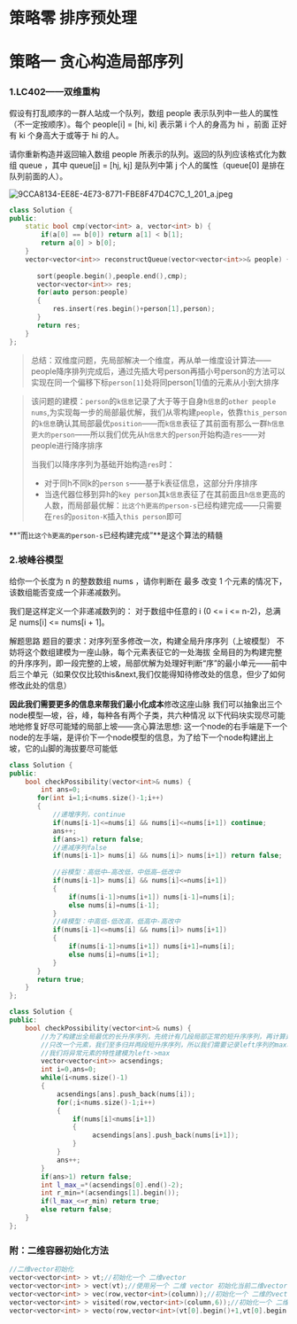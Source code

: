 # 策略零  排序预处理

# 策略一 贪心构造局部序列

### 1.LC402——双维重构

假设有打乱顺序的一群人站成一个队列，数组 people 表示队列中一些人的属性（不一定按顺序）。每个 people[i] = [hi, ki] 表示第 i 个人的身高为 hi ，前面 正好 有 ki 个身高大于或等于 hi 的人。

请你重新构造并返回输入数组 people 所表示的队列。返回的队列应该格式化为数组 queue ，其中 queue[j] = [hj, kj] 是队列中第 j 个人的属性（queue[0] 是排在队列前面的人）。

 ![9CCA8134-EE8E-4E73-8771-FBE8F47D4C7C_1_201_a.jpeg](D:\衣陈\Pictures\my_typora_imgs\1654443948-FwKdxL-9CCA8134-EE8E-4E73-8771-FBE8F47D4C7C_1_201_a.jpeg)

~~~C++
class Solution {
public:
    static bool cmp(vector<int> a, vector<int> b) {
        if(a[0] == b[0]) return a[1] < b[1];
        return a[0] > b[0];
    }
    vector<vector<int>> reconstructQueue(vector<vector<int>>& people) {
    
       sort(people.begin(),people.end(),cmp);
       vector<vector<int>> res;
       for(auto person:people)
       {
           res.insert(res.begin()+person[1],person);
       }
       return res;
    }
};
~~~

> 总结：双维度问题，先局部解决一个维度，再从单一维度设计算法——people降序排列完成后，通过先插大号person再插小号person的方法可以实现在同一个偏移下标`person[1]`处将同person[1]值的元素从小到大排序

> 该问题的建模：`person`的`k信息`记录了大于等于自身`h信息`的`other people nums`,为实现每一步的局部最优解，我们从零构建`people`，依靠`this_person`的`k信息`确认其局部最优`position`——而`k信息`表征了其前面有那么一群`h信息更大的person`——所以我们优先从`h信息大`的`person`开始构造`res`——对people进行降序排序
>
> 当我们以降序序列为基础开始构造`res`时：
>
> * 对于同h不同k的`person` `s`——基于k表征信息，这部分升序排序
> * 当迭代器位移到异h的`key person`其`k信息`表征了在其前面且`h信息`更高的人数，而局部最优解：`比这个h更高的person-s`已经构建完成——只需要在`res`的`positon-K`插入`this person`即可

**“而`比这个h更高的person-s`已经构建完成”**是这个算法的精髓

### 2.坡峰谷模型

给你一个长度为 n 的整数数组 nums ，请你判断在 最多 改变 1 个元素的情况下，该数组能否变成一个非递减数列。

我们是这样定义一个非递减数列的： 对于数组中任意的 i (0 <= i <= n-2)，总满足 nums[i] <= nums[i + 1]。

解题思路
题目的要求：对序列至多修改一次，构建全局升序序列（上坡模型）
不妨将这个数组建模为一座山脉，每个元素表征它的一处海拔
全局目的为构建完整的升序序列，即一段完整的上坡，局部优解为处理好判断“序”的最小单元——前中后三个单元（如果仅仅比较this&next,我们仅能得知待修改处的信息，但少了如何修改此处的信息）

**因此我们需要更多的信息来帮我们最小化成本**修改这座山脉
我们可以抽象出三个node模型—坡，谷，峰，每种各有两个子类，共六种情况
以下代码块实现尽可能地地修复好尽可能矮的局部上坡——贪心算法思想:
这一个node的右手端是下一个node的左手端，是评价下一个node模型的信息，为了给下一个node构建出上坡，它的山脚的海拔要尽可能低

~~~C++
class Solution {
public:
    bool checkPossibility(vector<int>& nums) {
        int ans=0;
       for(int i=1;i<nums.size()-1;i++)
       {
           //递增序列，continue
           if(nums[i-1]<=nums[i] && nums[i]<=nums[i+1]) continue;
           ans++;
           if(ans>1) return false;
           //递减序列false
           if(nums[i-1]> nums[i] && nums[i]> nums[i+1]) return false;
           
           //谷模型：高低中—高改低，中低高—低改中
           if(nums[i-1]> nums[i] && nums[i]<=nums[i+1])
           {
               if(nums[i-1]>nums[i+1]) nums[i-1]=nums[i];
               else nums[i]=nums[i-1];
           }
           //峰模型：中高低-低改高，低高中-高改中
           if(nums[i-1]<=nums[i] && nums[i]> nums[i+1])
           {
               if(nums[i-1]>nums[i+1]) nums[i+1]=nums[i];
               else nums[i]=nums[i+1];
           }
       }
       return true;
    }
};
~~~

~~~C++
class Solution {
public:
    bool checkPossibility(vector<int>& nums) {
        //为了构建出全局最优的长升序序列，先统计有几段局部正常的短升序序列，再计算是否可以最多改变一个元素而将该数组变为全局升序
        //只改一个元素，我们至多归并两段短升序序列，所以我们需要记录left序列的max和max-,以及right序列的min，即若left->max-小于right->min，对left的max修改可行
        //我们将异常元素的特性建模为left->max
        vector<vector<int>> acsendings;
        int i=0,ans=0;
        while(i<nums.size()-1)
        {
            acsendings[ans].push_back(nums[i]);
            for(;i<nums.size()-1;i++)
            {
                if(nums[i]<nums[i+1])
                {
                     acsendings[ans].push_back(nums[i+1]);
                }
            }
            ans++;
        }
        if(ans>1) return false;
        int l_max_=*(acsendings[0].end()-2);
        int r_min=*(acsendings[1].begin());
        if(l_max_<=r_min) return true;
        else return false;      
    }
};
~~~

### 附：二维容器初始化方法

~~~C++
//二维vector初始化
vector<vector<int> > vt;//初始化一个 二维vector
vector<vector<int> > vect(vt);//使用另一个 二维 vector 初始化当前二维vector
vector<vector<int> > vec(row,vector<int>(column));//初始化一个 二维的vector 行row,列column,且值为0
vector<vector<int> > visited(row,vector<int>(column,6));//初始化一个 二维vector 行row,列column ,且 值为data=6 自定义data;
vector<vector<int> > vecto(row,vector<int>(vt[0].begin()+1,vt[0].begin()+3));初始化一个 二维vector 行row,第二个参数为一维vector
~~~

